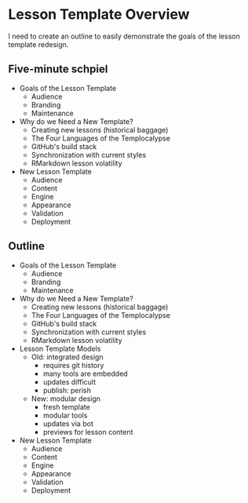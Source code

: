 # Lesson Template Overview

I need to create an outline to easily demonstrate the goals of the lesson template redesign.

## Five-minute schpiel

 - Goals of the Lesson Template
   - Audience
   - Branding
   - Maintenance
 - Why do we Need a New Template?
   - Creating new lessons (historical baggage)
   - The Four Languages of the Templocalypse
   - GitHub's build stack
   - Synchronization with current styles
   - RMarkdown lesson volatility
 - New Lesson Template
   - Audience
   - Content
   - Engine
   - Appearance
   - Validation
   - Deployment

## Outline

 - Goals of the Lesson Template
   - Audience
   - Branding
   - Maintenance
 - Why do we Need a New Template?
   - Creating new lessons (historical baggage)
   - The Four Languages of the Templocalypse
   - GitHub's build stack
   - Synchronization with current styles
   - RMarkdown lesson volatility
 - Lesson Template Models
   - Old: integrated design
     - requires git history
     - many tools are embedded
     - updates difficult
     - publish: perish
   - New: modular design
     - fresh template
     - modular tools
     - updates via bot
     - previews for lesson content 
 - New Lesson Template
   - Audience
   - Content
   - Engine
   - Appearance
   - Validation
   - Deployment
